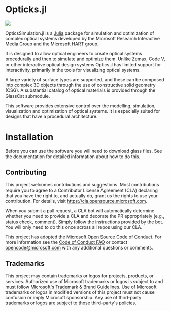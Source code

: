 # Opticks.jl

[![](https://img.shields.io/badge/docs-dev-blue.svg)](https://vigilant-giggle-6a673aa5.pages.github.io/dev/)

OpticsSimulation.jl is a [Julia](https://julialang.org/) package for simulation and optimization of complex optical systems developed by the Microsoft Research Interactive Media Group and the Microsoft HART group.

It is designed to allow optical engineers to create optical systems procedurally and then to simulate and optimize them. Unlike Zemax, Code V, or other interactive optical design systems Optics.jl has limited support for interactivity, primarily in the tools for visualizing optical systems.

A large variety of surface types are supported, and these can be composed into complex 3D objects through the use of constructive solid geometry (CSG). A substantial catalog of optical materials is provided through the GlassCat submodule.

This software provides extensive control over the modelling, simulation, visualization and optimization of optical systems. It is especially suited for designs that have a procedural architecture.

# Installation

Before you can use the software you will need to download glass files. See the documentation for detailed information about how to do this.

## Contributing

This project welcomes contributions and suggestions.  Most contributions require you to agree to a
Contributor License Agreement (CLA) declaring that you have the right to, and actually do, grant us
the rights to use your contribution. For details, visit https://cla.opensource.microsoft.com.

When you submit a pull request, a CLA bot will automatically determine whether you need to provide
a CLA and decorate the PR appropriately (e.g., status check, comment). Simply follow the instructions
provided by the bot. You will only need to do this once across all repos using our CLA.

This project has adopted the [Microsoft Open Source Code of Conduct](https://opensource.microsoft.com/codeofconduct/).
For more information see the [Code of Conduct FAQ](https://opensource.microsoft.com/codeofconduct/faq/) or
contact [opencode@microsoft.com](mailto:opencode@microsoft.com) with any additional questions or comments.

## Trademarks

This project may contain trademarks or logos for projects, products, or services. Authorized use of Microsoft 
trademarks or logos is subject to and must follow 
[Microsoft's Trademark & Brand Guidelines](https://www.microsoft.com/en-us/legal/intellectualproperty/trademarks/usage/general).
Use of Microsoft trademarks or logos in modified versions of this project must not cause confusion or imply Microsoft sponsorship.
Any use of third-party trademarks or logos are subject to those third-party's policies.
